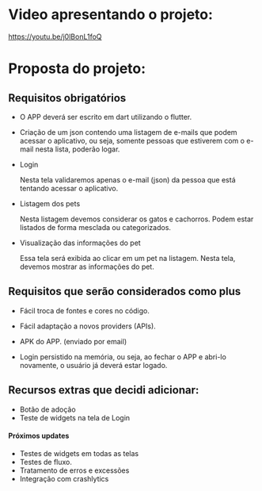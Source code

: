 # Video apresentando o projeto:

https://youtu.be/j0lBonL1foQ


# Proposta do projeto:


## Requisitos obrigatórios

- O APP deverá ser escrito em dart utilizando o flutter.

- Criação de um json contendo uma listagem de e-mails que podem acessar o aplicativo, ou seja, somente pessoas que estiverem com o e-mail nesta lista, poderão logar.

- Login

    Nesta tela validaremos apenas o e-mail (json) da pessoa que está tentando acessar o aplicativo.

- Listagem dos pets

    Nesta listagem devemos considerar os gatos e cachorros. Podem estar listados de forma mesclada ou categorizados.

- Visualização das informações do pet

    Essa tela será exibida ao clicar em um pet na listagem. Nesta tela, devemos mostrar as informações do pet.


## Requisitos que serão considerados como plus

- Fácil troca de fontes e cores no código.

- Fácil adaptação a novos providers (APIs).

- APK do APP. (enviado por email)

- Login persistido na memória, ou seja, ao fechar o APP e abri-lo novamente, o usuário já deverá estar logado.


## Recursos extras que decidi adicionar:
- Botão de adoção
- Teste de widgets na tela de Login

#### Próximos updates ####
- Testes de widgets em todas as telas
- Testes de fluxo.
- Tratamento de erros e excessões 
- Integração com crashlytics

